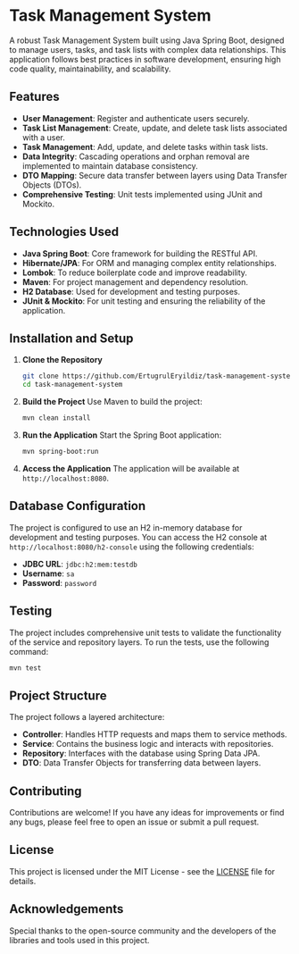 # Task Management System

A robust Task Management System built using Java Spring Boot, designed to manage users, tasks, and task lists with
complex data relationships. This application follows best practices in software development, ensuring high code quality,
maintainability, and scalability.

## Features

- **User Management**: Register and authenticate users securely.
- **Task List Management**: Create, update, and delete task lists associated with a user.
- **Task Management**: Add, update, and delete tasks within task lists.
- **Data Integrity**: Cascading operations and orphan removal are implemented to maintain database consistency.
- **DTO Mapping**: Secure data transfer between layers using Data Transfer Objects (DTOs).
- **Comprehensive Testing**: Unit tests implemented using JUnit and Mockito.

## Technologies Used

- **Java Spring Boot**: Core framework for building the RESTful API.
- **Hibernate/JPA**: For ORM and managing complex entity relationships.
- **Lombok**: To reduce boilerplate code and improve readability.
- **Maven**: For project management and dependency resolution.
- **H2 Database**: Used for development and testing purposes.
- **JUnit & Mockito**: For unit testing and ensuring the reliability of the application.

## Installation and Setup

1. **Clone the Repository**
   ```bash
   git clone https://github.com/ErtugrulEryildiz/task-management-system.git
   cd task-management-system
   ```

2. **Build the Project**
   Use Maven to build the project:
   ```bash
   mvn clean install
   ```

3. **Run the Application**
   Start the Spring Boot application:
   ```bash
   mvn spring-boot:run
   ```

4. **Access the Application**
   The application will be available at `http://localhost:8080`.

## Database Configuration

The project is configured to use an H2 in-memory database for development and testing purposes. You can access the H2
console at `http://localhost:8080/h2-console` using the following credentials:

- **JDBC URL**: `jdbc:h2:mem:testdb`
- **Username**: `sa`
- **Password**: `password`

## Testing

The project includes comprehensive unit tests to validate the functionality of the service and repository layers. To run
the tests, use the following command:

```bash
mvn test
```

## Project Structure

The project follows a layered architecture:

- **Controller**: Handles HTTP requests and maps them to service methods.
- **Service**: Contains the business logic and interacts with repositories.
- **Repository**: Interfaces with the database using Spring Data JPA.
- **DTO**: Data Transfer Objects for transferring data between layers.

## Contributing

Contributions are welcome! If you have any ideas for improvements or find any bugs, please feel free to open an issue or
submit a pull request.

## License

This project is licensed under the MIT License - see the [LICENSE](LICENSE) file for details.

## Acknowledgements

Special thanks to the open-source community and the developers of the libraries and tools used in this project.
